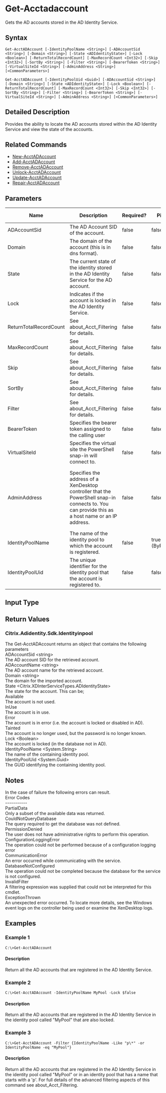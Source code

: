 ﻿
# Get-Acctadaccount
Gets the AD accounts stored in the AD Identity Service.
## Syntax
```
Get-AcctADAccount [-IdentityPoolName <String>] [-ADAccountSid <String>] [-Domain <String>] [-State <ADIdentityState>] [-Lock <Boolean>] [-ReturnTotalRecordCount] [-MaxRecordCount <Int32>] [-Skip <Int32>] [-SortBy <String>] [-Filter <String>] [-BearerToken <String>] [-VirtualSiteId <String>] [-AdminAddress <String>] [<CommonParameters>]

Get-AcctADAccount [-IdentityPoolUid <Guid>] [-ADAccountSid <String>] [-Domain <String>] [-State <ADIdentityState>] [-Lock <Boolean>] [-ReturnTotalRecordCount] [-MaxRecordCount <Int32>] [-Skip <Int32>] [-SortBy <String>] [-Filter <String>] [-BearerToken <String>] [-VirtualSiteId <String>] [-AdminAddress <String>] [<CommonParameters>]
```
## Detailed Description
Provides the ability to locate the AD accounts stored within the AD Identity Service and view the state of the accounts.


## Related Commands

* [New-AcctADAccount](../New-AcctADAccount/)
* [Add-AcctADAccount](../Add-AcctADAccount/)
* [Remove-AcctADAccount](../Remove-AcctADAccount/)
* [Unlock-AcctADAccount](../Unlock-AcctADAccount/)
* [Update-AcctADAccount](../Update-AcctADAccount/)
* [Repair-AcctADAccount](../Repair-AcctADAccount/)
## Parameters
| Name   | Description | Required? | Pipeline Input | Default Value |
| --- | --- | --- | --- | --- |
| ADAccountSid | The AD Account SID of the account. | false | false |  |
| Domain | The domain of the account (this is in dns format). | false | false |  |
| State | The current state of the identity stored in the AD Identity Service for the AD account. | false | false |  |
| Lock | Indicates if the account is locked in the AD Identity Service. | false | false |  |
| ReturnTotalRecordCount | See about\_Acct\_Filtering for details. | false | false | false |
| MaxRecordCount | See about\_Acct\_Filtering for details. | false | false | 250 |
| Skip | See about\_Acct\_Filtering for details. | false | false | 0 |
| SortBy | See about\_Acct\_Filtering for details. | false | false |  |
| Filter | See about\_Acct\_Filtering for details. | false | false |  |
| BearerToken | Specifies the bearer token assigned to the calling user | false | false |  |
| VirtualSiteId | Specifies the virtual site the PowerShell snap-in will connect to. | false | false |  |
| AdminAddress | Specifies the address of a XenDesktop controller that the PowerShell snap-in connects to.  You can provide this as a host name or an IP address. | false | false | LocalHost. Once a value is provided by any cmdlet, this value becomes the default. |
| IdentityPoolName | The name of the identity pool to which the account is registered. | false | true (ByPropertyName) |  |
| IdentityPoolUid | The unique identifier for the identity pool that the account is registered to. | false | false |  |

## Input Type

### 

## Return Values

### Citrix.Adidentity.Sdk.Identityinpool
The Get-AcctADAccount returns an object that contains the following parameters<br>        ADAccountSid &lt;string&gt;<br>            The AD account SID for the retrieved account.<br>        ADAccountName &lt;string&gt;<br>          The AD account name for the retrieved account.<br>          Domain &lt;string&gt;<br>            The domain for the imported account.<br>        State &lt;Citrix.XDInterServiceTypes.ADIdentityState&gt;<br>            The state for the account. This can be;<br>                Available<br>                    The account is not used.<br>                InUse<br>                    The account is in use.<br>                Error<br>                    The account is in error (i.e. the account is locked or disabled in AD).<br>                Tainted<br>                     The account is no longer used, but the password is no longer known.<br>        Lock &lt;Boolean&gt;<br>            The account is locked (in the database not in AD).<br>        IdentityPoolName &lt;System.String&gt;<br>            The name of the containing identity pool.<br>        IdentityPoolUid &lt;System.Guid&gt;<br>            The GUID identifying the containing identity pool.
## Notes
In the case of failure the following errors can result.<br>    Error Codes<br>    -----------<br>    PartialData<br>    Only a subset of the available data was returned.<br>    CouldNotQueryDatabase<br>    The query required to get the database was not defined.<br>    PermissionDenied<br>    The user does not have administrative rights to perform this operation.<br>    ConfigurationLoggingError<br>    The operation could not be performed because of a configuration logging error<br>    CommunicationError<br>    An error occurred while communicating with the service.<br>    DatabaseNotConfigured<br>    The operation could not be completed because the database for the service is not configured.<br>    InvalidFilter<br>    A filtering expression was supplied that could not be interpreted for this cmdlet.<br>    ExceptionThrown<br>    An unexpected error occurred.  To locate more details, see the Windows event logs on the controller being used or examine the XenDesktop logs.
## Examples

### Example 1
```
C:\>Get-AcctADAccount
```
#### Description
Return all the AD accounts that are registered in the AD Identity Service.
### Example 2
```
C:\>Get-AcctADAccount -IdentityPoolName MyPool -Lock $false
```
#### Description
Return all the AD accounts that are registered in the AD Identity Service in the identity pool called "MyPool" that are also locked.
### Example 3
```
C:\>Get-AcctADAccount -Filter {IdentityPoolName -Like "p\*" -or IdentityPoolName -eq "MyPool"}
```
#### Description
Return all the AD accounts that are registered in the AD Identity Service in the identity pool called "MyPool" or in an identity pool that has a name that starts with a 'p'.  For full details of the advanced filtering aspects of this command see about\_Acct\_Filtering.
